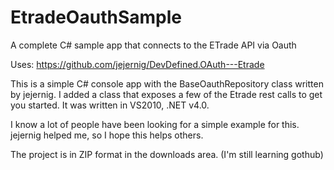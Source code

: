 EtradeOauthSample
=================

A complete C# sample app that connects to the ETrade API via Oauth

Uses: https://github.com/jejernig/DevDefined.OAuth---Etrade

This is a simple C# console app with the BaseOauthRepository class written by jejernig.  I added a class that exposes a few of the Etrade rest calls to get you started.  It was written in VS2010, .NET v4.0.

I know a lot of people have been looking for a simple example for this.  jejernig helped me, so I hope this helps others.

The project is in ZIP format in the downloads area.  (I'm still learning gothub)